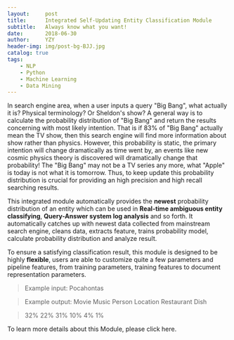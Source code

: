 ```yaml
---
layout:     post
title:      Integrated Self-Updating Entity Classification Module
subtitle:   Always know what you want!
date:       2018-06-30
author:     YZY
header-img: img/post-bg-BJJ.jpg
catalog: true
tags:
    - NLP 
    - Python
    - Machine Learning
    - Data Mining
---
```


In search engine area, when a user inputs a query "Big Bang", what actually it is? Physical terminology? Or Sheldon's show? A general way is to calculate the probability distribution of "Big Bang" and return the results concerning with most likely intention. That is if   83% of "Big Bang" actually mean the TV show, then this search engine will find more information about show rather than physics.  However, this probability is static, the primary intention will change dramatically as time went by, an events like new cosmic physics theory is discovered will dramatically change that probability! The "Big Bang" may not be a TV series any more, what "Apple" is today is not what it is tomorrow. Thus, to keep update this probability distribution is crucial for providing an high precision and high recall searching results. 

This integrated module automatically provides the **newest** probability distribution of an entity which can be used in  **Real-time ambiguous entity classifying**, **Query-Answer system log analysis** and so forth. It automatically catches up with newest data collected from mainstream search engine, cleans data, extracts feature, trains probability model, calculate probability distribution and analyze result.

To ensure a satisfying classification result, this module is designed to be highly **flexible**, users are able to customize quite a few parameters and pipeline features, from training parameters, training features to document representation parameters.

> Example input:
> Pocahontas

> Example output:
> Movie Music Person Location Restaurant Dish

> 32% 22% 31% 10% 4% 1%

To learn more details about this Module, please click here.
